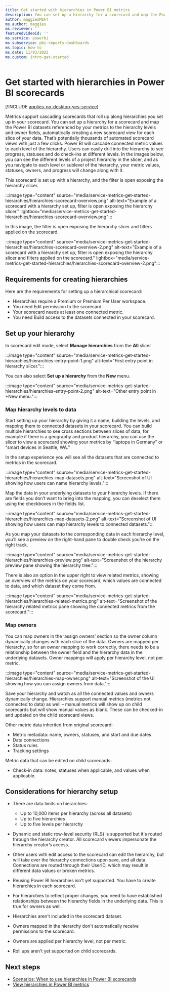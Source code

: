 ```yaml
---
title: Get started with hierarchies in Power BI metrics
description: You can set up a hierarchy for a scorecard and map the Power BI datasets referenced by your metrics to the hierarchy levels and owner fields, automatically creating a new scorecard view for each slice of your data.
author: maggiesMSFT
ms.author: maggies
ms.reviewer: ''
featuredvideoid: ''
ms.service: powerbi
ms.subservice: pbi-reports-dashboards
ms.topic: how-to
ms.date: 11/03/2022
ms.custom: intro-get-started
---
```

# Get started with hierarchies in Power BI scorecards

[!INCLUDE [applies-no-desktop-yes-service](../includes/applies-no-desktop-yes-service.md)]

Metrics support cascading scorecards that roll up along hierarchies you set up in your scorecard. You can set up a hierarchy for a scorecard and map the Power BI datasets referenced by your metrics to the hierarchy levels and owner fields, automatically creating a new scorecard view for each slice of your data. That’s potentially thousands of automated scorecard views with just a few clicks.
Power BI will cascade connected metric values to each level of the hierarchy. Users can easily drill into the hierarchy to see progress, statuses and do check-ins at different levels. In the images below, you can see the different levels of a project hierarchy in the slicer, and as you navigate to each level or sublevel of the hierarchy, your metric values, statuses, owners, and progress will change along with it.

This scorecard is set up with a hierarchy, and the filter is open exposing the hierarchy slicer.

:::image type="content" source="media/service-metrics-get-started-hierarchies/hierarchies-scorecard-overview.png" alt-text="Example of a scorecard with a hierarchy set up, filter is open exposing the hierarchy slicer." lightbox="media/service-metrics-get-started-hierarchies/hierarchies-scorecard-overview.png":::

In this image, the filter is open exposing the hierarchy slicer and filters applied on the scorecard.

:::image type="content" source="media/service-metrics-get-started-hierarchies/hierarchies-scorecard-overview-2.png" alt-text="Example of a scorecard with a hierarchy set up, filter is open exposing the hierarchy slicer and filters applied on the scorecard." lightbox="media/service-metrics-get-started-hierarchies/hierarchies-scorecard-overview-2.png":::

## Requirements for creating hierarchies

Here are the requirements for setting up a hierarchical scorecard:

- Hierarchies require a Premium or Premium Per User workspace.
- You need Edit permission to the scorecard.
- Your scorecard needs at least one connected metric.
- You need Build access to the datasets connected in your scorecard.

## Set up your hierarchy

In scorecard edit mode, select **Manage hierarchies** from the **All** slicer

:::image type="content" source="media/service-metrics-get-started-hierarchies/hierarchies-entry-point-1.png" alt-text="First entry point in hierarchy slicer.":::

You can also select **Set up a hierarchy** from the **New** menu.

:::image type="content" source="media/service-metrics-get-started-hierarchies/hierarchies-entry-point-2.png" alt-text="Other entry point in +New menu.":::

### Map hierarchy levels to data

Start setting up your hierarchy by giving it a name, building the levels, and mapping them to connected datasets in your scorecard.  You can build multiple hierarchies to see cross sections between slices of data, for example if there is a geography and product hierarchy, you can use the slicer to view a scorecard showing your metrics by “laptops in Germany” or “smart devices in Seattle, WA.”

In the setup experience you will see all the datasets that are connected to metrics in the scorecard.

:::image type="content" source="media/service-metrics-get-started-hierarchies/hierarchies-map-datasets.png" alt-text="Screenshot of UI showing how users can name hierarchy levels.":::

Map the data in your underlying datasets to your hierarchy levels.  If there are fields you don’t want to bring into the mapping, you can deselect them using the checkboxes in the fields list.  

:::image type="content" source="media/service-metrics-get-started-hierarchies/hierarchies-map-datasets-2.png" alt-text="Screenshot of UI showing how users can map hierarchy levels to connected datasets.":::

As you map your datasets to the corresponding data in each hierarchy level, you’ll see a preview on the right-hand pane to double check you’re on the right track.

:::image type="content" source="media/service-metrics-get-started-hierarchies/hierarchies-preview.png" alt-text="Screenshot of the hierarchy preview pane showing the hierarchy tree.":::

There is also an option in the upper right to view related metrics, showing an overview of the metrics on your scorecard, which values are connected to data, and which dataset they come from.

:::image type="content" source="media/service-metrics-get-started-hierarchies/hierarchies-related-metrics.png" alt-text="Screenshot of the hierarchy related metrics pane showing the connected metrics from the scorecard.":::

### Map owners

You can map owners in the ‘assign owners’ section so the owner column dynamically changes with each slice of the data.  Owners are mapped per hierarchy, so for an owner mapping to work correctly, there needs to be a relationship between the owner field and the hierarchy data in the underlying datasets. Owner mappings will apply per hierarchy level, not per metric.

:::image type="content" source="media/service-metrics-get-started-hierarchies/hierarchies-map-owner.png" alt-text="Screenshot of the UI showing how you can assign owners from data.":::

Save your hierarchy and watch as all the connected values and owners dynamically change.  Hierarchies support manual metrics (metrics not connected to data) as well – manual metrics will show up on child scorecards but will show manual values as blank.  These can be checked-in and updated on the child scorecard views.

Other metric data inherited from original scorecard:

- Metric metadata: name, owners, statuses, and start and due dates
- Data connections
- Status rules
- Tracking settings

Metric data that can be edited on child scorecards:

- Check-in data: notes, statuses when applicable, and values when applicable.

## Considerations for hierarchy setup

- There are data limits on hierarchies:

  - Up to 10,000 items per hierarchy (across all datasets)
  - Up to five hierarchies
  - Up to five levels per hierarchy

- Dynamic and static row-level security (RLS) is supported but it's routed through the hierarchy creator.  All scorecard viewers impersonate the hierarchy creator’s access.
- Other users with edit access to the scorecard can edit the hierarchy, but will take over the hierarchy connections upon save, and all data. Connections are routed through their UserID, which may result in different data values or broken metrics.
- Reusing Power BI hierarchies isn't yet supported. You have to create hierarchies in each scorecard.
- For hierarchies to reflect proper changes, you need to have established relationships between the hierarchy fields in the underlying data. This is true for owners as well.
- Hierarchies aren't included in the scorecard dataset.
- Owners mapped in the hierarchy don't automatically receive permissions to the scorecard.
- Owners are applied per hierarchy level, not per metric.
- Roll ups aren't yet supported on child scorecards.

## Next steps

- [Scenarios: When to use hierarchies in Power BI scorecards](service-metrics-hierarchies-scenarios.md)
- [View hierarchies in Power BI metrics](service-metrics-view-hierarchies.md)
